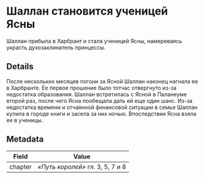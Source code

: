 # Шаллан становится ученицей Ясны
Шаллан прибыла в Харбрант и стала ученицей Ясны, намереваясь украсть духозаклинатель принцессы.

## Details
После нескольких месяцев погони за Ясной Шаллан наконец нагнала ее в Харбранте. Ее первое прошение было тотчас отвергнуто из-за недостатка образования. Шаллан встретилась с Ясной в Паланеуме второй раз, после чего Ясна пообещала дать ей еще один шанс. Из-за недостатка времени и отчаянной финансовой ситуации в семье Шаллан купила в городе книги и засела за них ночью. Впоследствии Ясна взяла ее в ученицы.

## Metadata
| Field | Value |
| ----- | ----- |
| chapter | *«Путь королей»* гл. 3, 5, 7 и 8 |

